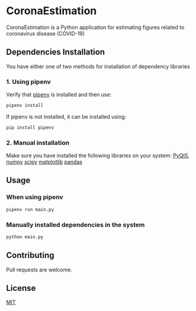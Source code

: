 # CoronaEstimation

CoronaEstimation is a Python application for estimating figures related to coronavirus disease (COVID-19)

## Dependencies Installation

You have either one of two methods for installation of dependency libraries

### 1. Using pipenv

Verify that [pipenv](https://github.com/pypa/pipenv) is installed and then use:

```bash
pipenv install
```

If pipenv is not installed, it can be installed using:

```bash
pip install pipenv
```

### 2. Manual installation

Make sure you have installed the following libraries on your system:
    [PyQt5](https://pypi.org/project/PyQt5), 
    [numpy](https://pypi.org/project/numpy)
    [scipy](https://pypi.org/project/scipy)
    [matplotlib](https://pypi.org/project/matplotlib)
    [pandas](https://pypi.org/project/pandas)

## Usage

### When using pipenv

```bash
pipenv run main.py
```
### Manually installed dependencies in the system 

```bash
python main.py
```

## Contributing
Pull requests are welcome.

## License
[MIT](https://opensource.org/licenses/MIT)